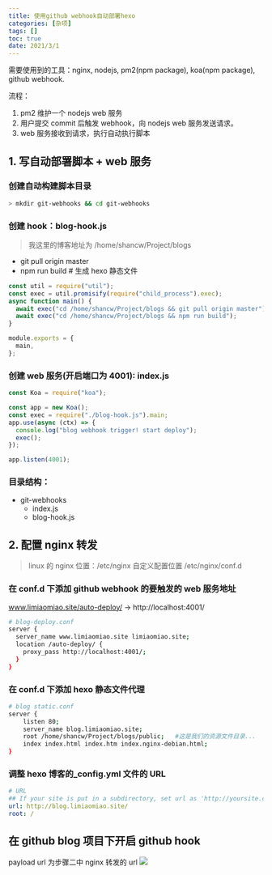 ```yaml
---
title: 使用github webhook自动部署hexo
categories: [杂项]
tags: []
toc: true
date: 2021/3/1
---
```


需要使用到的工具：nginx, nodejs, pm2(npm package), koa(npm package), github webhook.

流程：

1. pm2 维护一个 nodejs web 服务
2. 用户提交 commit 后触发 webhook，向 nodejs web 服务发送请求。
3. web 服务接收到请求，执行自动执行脚本

## 1. 写自动部署脚本 + web 服务

### 创建自动构建脚本目录

```bash
> mkdir git-webhooks && cd git-webhooks
```

### 创建 hook：blog-hook.js

> 我这里的博客地址为 /home/shancw/Project/blogs

- git pull origin master
- npm run build # 生成 hexo 静态文件

```js
const util = require("util");
const exec = util.promisify(require("child_process").exec);
async function main() {
  await exec("cd /home/shancw/Project/blogs && git pull origin master");
  await exec("cd /home/shancw/Project/blogs && npm run build");
}

module.exports = {
  main,
};
```

### 创建 web 服务(开启端口为 4001): index.js

```js
const Koa = require("koa");

const app = new Koa();
const exec = require("./blog-hook.js").main;
app.use(async (ctx) => {
  console.log("blog webhook trigger! start deploy");
  exec();
});

app.listen(4001);
```

### 目录结构：

- git-webhooks
  - index.js
  - blog-hook.js

## 2. 配置 nginx 转发

> linux 的 nginx 位置：/etc/nginx
> 自定义配置位置 /etc/nginx/conf.d

### 在 conf.d 下添加 github webhook 的要触发的 web 服务地址

www.limiaomiao.site/auto-deploy/ -> http://localhost:4001/

```bash
# blog-deploy.conf
server {
  server_name www.limiaomiao.site limiaomiao.site;
  location /auto-deploy/ {
    proxy_pass http://localhost:4001/;
  }
}
```

### 在 conf.d 下添加 hexo 静态文件代理

```bash
# blog static.conf
server {
    listen 80;
    server_name blog.limiaomiao.site;
    root /home/shancw/Project/blogs/public;   #这是我们的资源文件目录...
    index index.html index.htm index.nginx-debian.html;
}
```

### 调整 hexo 博客的\_config.yml 文件的 URL

```yml
# URL
## If your site is put in a subdirectory, set url as 'http://yoursite.com/child' and root as '/child/'
url: http://blog.limiaomiao.site/
root: /
```

## 在 github blog 项目下开启 github hook

payload url 为步骤二中 nginx 转发的 url
<img src="webhook.jpg" />
